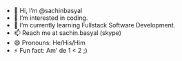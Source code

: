 - 👋 Hi, I’m @sachinbasyal
- 👀 I’m interested in coding.
- 🌱 I’m currently learning Fullstack Software Development.
- 📫 Reach me at sachin.basyal (skype)
- 😄 Pronouns: He/His/Him
- ⚡ Fun fact: Am' de 1 < 2 ;)

<!---
sachinbasyal/sachinbasyal is a ✨ special ✨ repository because its `README.md` (this file) appears on your GitHub profile.
You can click the Preview link to take a look at your changes.
--->
